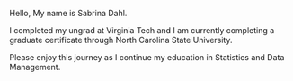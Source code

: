 Hello, My name is Sabrina Dahl.  

I completed my ungrad at Virginia Tech and I am currently completing a graduate certificate through North Carolina State University.

Please enjoy this journey as I continue my education in Statistics and Data Management.
